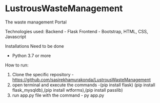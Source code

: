 # LustrousWasteManagement

The waste management Portal

Technologies used:
Backend - Flask
Frontend - Bootstrap, HTML, CSS, Javascript

Installations Need to be done

- Python 3.7 or more

How to run:

1. Clone the specific repository - https://github.com/sasirekhamurakonda/LustrousWasteManagement
2. open terminal and execute the commands -(pip install flask) (pip install flask_mysqldb),(pip install wtforms),(pip install passlib)
3. run app.py file with the command - py app.py

